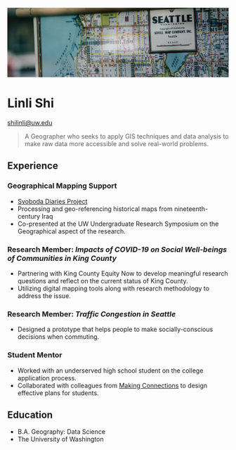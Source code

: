 ![](images/cartography.jpg)
# Linli Shi
shilinli@uw.edu
>A Geographer who seeks to apply GIS techniques and data analysis to make raw data more accessible and solve real-world problems.
## Experience
### Geographical Mapping Support 
- [Svoboda Diaries Project](https://www.svobodadiariesproject.org/)
- Processing and geo-referencing historical maps from nineteenth-century Iraq
- Co-presented at the UW Undergraduate Research Symposium on the Geographical aspect of the research.
### Research Member: *Impacts of COVID-19 on Social Well-beings of Communities in King County* 
- Partnering with King County Equity Now to develop meaningful research questions and reflect on the current status of King County.
- Utilizing digital mapping tools along with research methodology to address the issue.
### Research Member: *Traffic Congestion in Seattle*
- Designed a prototype that helps people to make socially-conscious decisions when commuting.
### Student Mentor
- Worked with an underserved high school student on the college application process.
- Collaborated with colleagues from [Making Connections](https://www.washington.edu/womenscenter/making-connections/) to design effective plans for students.
## Education
- B.A. Geography: Data Science
- The University of Washington